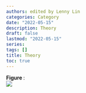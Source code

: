 ```yaml
---
authors: edited by Lenny Lin
categories: Category
date: "2022-05-15"
description: Theory
draft: false
lastmod: "2022-05-15"
series: 
tags: []
title: Theory
toc: true
---
```


<figcaption><b>Figure </b>: </figcaption>
<img src = "/docs/images/"/>



<!--more-->

